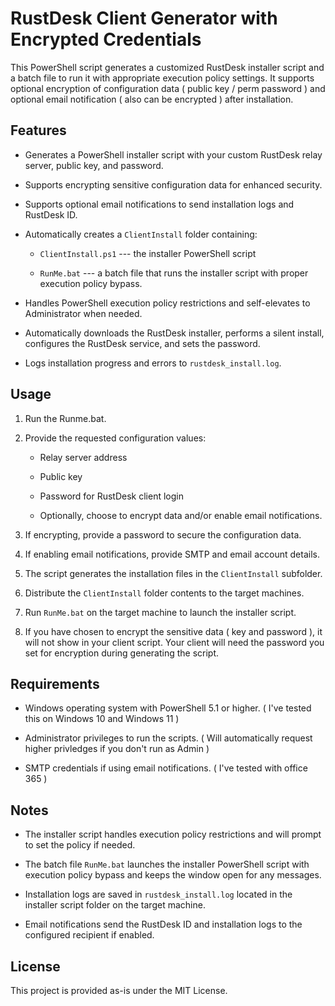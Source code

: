 RustDesk Client Generator with Encrypted Credentials
============================

This PowerShell script generates a customized RustDesk installer script and a batch file to run it with appropriate execution policy settings. It supports optional encryption of configuration data ( public key / perm password ) and optional email notification ( also can be encrypted ) after installation.

Features
--------

-   Generates a PowerShell installer script with your custom RustDesk relay server, public key, and password.

-   Supports encrypting sensitive configuration data for enhanced security.

-   Supports optional email notifications to send installation logs and RustDesk ID.

-   Automatically creates a `ClientInstall` folder containing:

    -   `ClientInstall.ps1` --- the installer PowerShell script

    -   `RunMe.bat` --- a batch file that runs the installer script with proper execution policy bypass.

-   Handles PowerShell execution policy restrictions and self-elevates to Administrator when needed.

-   Automatically downloads the RustDesk installer, performs a silent install, configures the RustDesk service, and sets the password.

-   Logs installation progress and errors to `rustdesk_install.log`.

Usage
-----

1.  Run the Runme.bat.

2.  Provide the requested configuration values:

    -   Relay server address

    -   Public key

    -   Password for RustDesk client login

    -   Optionally, choose to encrypt data and/or enable email notifications.

3.  If encrypting, provide a password to secure the configuration data.

4.  If enabling email notifications, provide SMTP and email account details.

5.  The script generates the installation files in the `ClientInstall` subfolder.

6.  Distribute the `ClientInstall` folder contents to the target machines.

7.  Run `RunMe.bat` on the target machine to launch the installer script.

8.  If you have chosen to encrypt the sensitive data ( key and password ), it will not show in your client script. Your client will need the password you set for encryption during generating the script.

Requirements
------------

-   Windows operating system with PowerShell 5.1 or higher. ( I've tested this on Windows 10 and Windows 11 )

-   Administrator privileges to run the scripts. ( Will automatically request higher privledges if you don't run as Admin )

-   SMTP credentials if using email notifications. ( I've tested with office 365 )

Notes
-----

-   The installer script handles execution policy restrictions and will prompt to set the policy if needed.

-   The batch file `RunMe.bat` launches the installer PowerShell script with execution policy bypass and keeps the window open for any messages.

-   Installation logs are saved in `rustdesk_install.log` located in the installer script folder on the target machine.

-   Email notifications send the RustDesk ID and installation logs to the configured recipient if enabled.

License
-------

This project is provided as-is under the MIT License.
